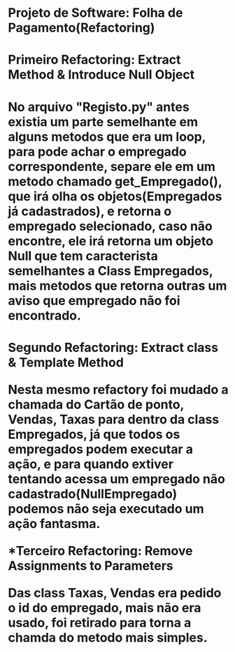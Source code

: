 # Projeto de Software: Folha de Pagamento(Refactoring)

<h1>Primeiro Refactoring: Extract Method & Introduce Null Object<h1>

  No arquivo "Registo.py" antes existia um parte semelhante em alguns metodos que era um loop, para pode achar o empregado correspondente, separe ele em um metodo chamado get_Empregado(),  que irá olha os objetos(Empregados já cadastrados), e retorna o empregado selecionado, caso não encontre, ele irá retorna um objeto Null que tem caracterista semelhantes a Class Empregados, mais metodos que retorna outras um aviso que empregado não foi encontrado.
  
<h1>Segundo Refactoring: Extract class & Template Method

  Nesta mesmo refactory foi mudado a chamada do Cartão de ponto, Vendas, Taxas para dentro da class Empregados, já que todos os empregados podem executar a ação, e para quando extiver tentando acessa um empregado não cadastrado(NullEmpregado) podemos não seja executado um ação fantasma.

*Terceiro Refactoring: Remove Assignments to Parameters

  Das class Taxas, Vendas era pedido o id do empregado, mais não era usado, foi retirado para torna a chamda do metodo mais simples.
